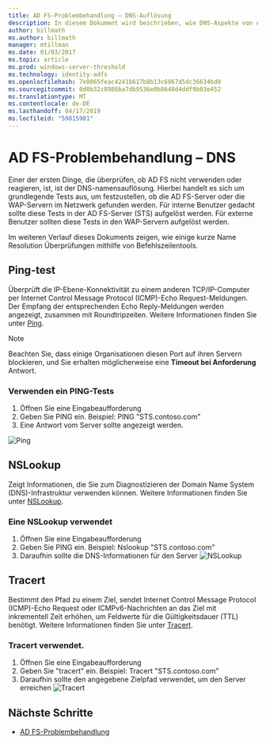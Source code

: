 ```yaml
---
title: AD FS-Problembehandlung – DNS-Auflösung
description: In diesem Dokument wird beschrieben, wie DNS-Aspekte von AD FS-Problembehandlung
author: billmath
ms.author: billmath
manager: mtillman
ms.date: 01/03/2017
ms.topic: article
ms.prod: windows-server-threshold
ms.technology: identity-adfs
ms.openlocfilehash: 7e0065feac4241b617b8b13c6867d5dc36634bd0
ms.sourcegitcommit: 0d0b32c8986ba7db9536e0b8648d4ddf9b03e452
ms.translationtype: MT
ms.contentlocale: de-DE
ms.lasthandoff: 04/17/2019
ms.locfileid: "59815901"
---
```

# <a name="ad-fs-troubleshooting---dns"></a>AD FS-Problembehandlung – DNS 
Einer der ersten Dinge, die überprüfen, ob AD FS nicht verwenden oder reagieren, ist, ist der DNS-namensauflösung.  Hierbei handelt es sich um grundlegende Tests aus, um festzustellen, ob die AD FS-Server oder die WAP-Servern im Netzwerk gefunden werden.  Für interne Benutzer gedacht sollte diese Tests in der AD FS-Server (STS) aufgelöst werden.    Für externe Benutzer sollten diese Tests in den WAP-Servern aufgelöst werden.

Im weiteren Verlauf dieses Dokuments zeigen, wie einige kurze Name Resolution Überprüfungen mithilfe von Befehlszeilentools.

## <a name="ping-test"></a>Ping-test
Überprüft die IP-Ebene-Konnektivität zu einem anderen TCP/IP-Computer per Internet Control Message Protocol (ICMP)-Echo Request-Meldungen. Der Empfang der entsprechenden Echo Reply-Meldungen werden angezeigt, zusammen mit Roundtripzeiten.  Weitere Informationen finden Sie unter [Ping](https://technet.microsoft.com/library/ff961503.aspx).


>[!NOTE]
>Beachten Sie, dass einige Organisationen diesen Port auf ihren Servern blockieren, und Sie erhalten möglicherweise eine **Timeout bei Anforderung** Antwort.

### <a name="to-use-a-ping-test"></a>Verwenden ein PING-Tests
1.  Öffnen Sie eine Eingabeaufforderung
2. Geben Sie PING <name of adfs server> ein. Beispiel:  PING "STS.contoso.com"
3. Eine Antwort vom Server sollte angezeigt werden.

![Ping](media/ad-fs-tshoot-dns/dns1.png)

## <a name="nslookup"></a>NSLookup
Zeigt Informationen, die Sie zum Diagnostizieren der Domain Name System (DNS)-Infrastruktur verwenden können.  Weitere Informationen finden Sie unter [NSLookup](https://technet.microsoft.com/library/cc725991.aspx).

### <a name="to-use-a-nslookup"></a>Eine NSLookup verwendet
1.  Öffnen Sie eine Eingabeaufforderung
2. Geben Sie PING <name of adfs server> ein. Beispiel: Nslookup "STS.contoso.com"
3. Daraufhin sollte die DNS-Informationen für den Server ![NSLookup](media/ad-fs-tshoot-dns/dns2.png)

## <a name="tracert"></a>Tracert
Bestimmt den Pfad zu einem Ziel, sendet Internet Control Message Protocol (ICMP)-Echo Request oder ICMPv6-Nachrichten an das Ziel mit inkrementell Zeit erhöhen, um Feldwerte für die Gültigkeitsdauer (TTL) benötigt.   Weitere Informationen finden Sie unter [Tracert](https://technet.microsoft.com/library/ff961507.aspx).


### <a name="to-use-tracert"></a>Tracert verwendet.
1.  Öffnen Sie eine Eingabeaufforderung
2. Geben Sie "tracert" <name of adfs server> ein. Beispiel: Tracert "STS.contoso.com"
3. Daraufhin sollte den angegebene Zielpfad verwendet, um den Server erreichen ![Tracert](media/ad-fs-tshoot-dns/dns3.png)

## <a name="next-steps"></a>Nächste Schritte

- [AD FS-Problembehandlung](ad-fs-tshoot-overview.md)